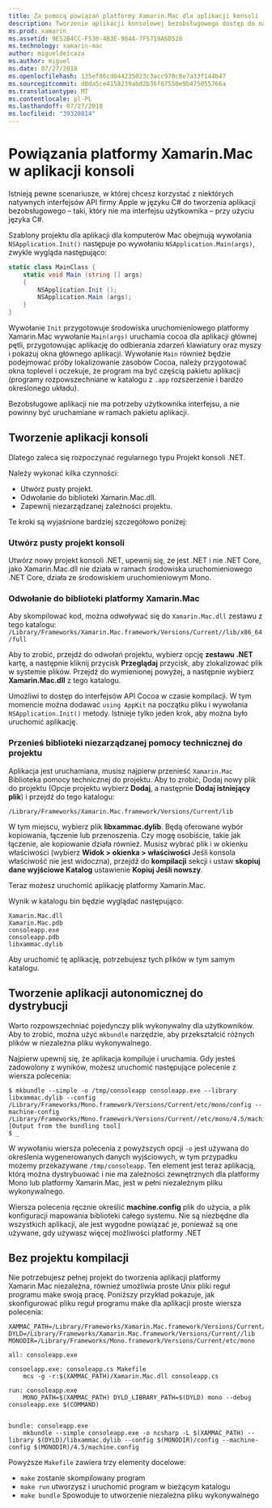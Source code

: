 ```yaml
---
title: Za pomocą powiązań platformy Xamarin.Mac dla aplikacji konsoli
description: Tworzenie aplikacji konsolowej bezobsługowego dostęp do natywnych interfejsów API systemu macOS za pomocą platformy Xamarin.Mac.
ms.prod: xamarin
ms.assetid: 9E52B4CC-F530-4B3E-984A-7F5719A6D528
ms.technology: xamarin-mac
author: migueldeicaza
ms.author: miguel
ms.date: 07/27/2018
ms.openlocfilehash: 135ef06cd044235023c3acc970c8e7a33f144b47
ms.sourcegitcommit: d0da5ce4158239abd2b36f67550e9b475055766a
ms.translationtype: MT
ms.contentlocale: pl-PL
ms.lasthandoff: 07/27/2018
ms.locfileid: "39320814"
---
```

# <a name="xamarinmac-bindings-in-console-apps"></a>Powiązania platformy Xamarin.Mac w aplikacji konsoli

Istnieją pewne scenariusze, w której chcesz korzystać z niektórych natywnych interfejsów API firmy Apple w języku C# do tworzenia aplikacji bezobsługowego &ndash; taki, który nie ma interfejsu użytkownika &ndash; przy użyciu języka C#.

Szablony projektu dla aplikacji dla komputerów Mac obejmują wywołania `NSApplication.Init()` następuje po wywołaniu `NSApplication.Main(args)`, zwykle wygląda następująco:

```csharp
static class MainClass {
    static void Main (string [] args)
    {
        NSApplication.Init ();
        NSApplication.Main (args);
    }
}
```

Wywołanie `Init` przygotowuje środowiska uruchomieniowego platformy Xamarin.Mac wywołanie `Main(args)` uruchamia cocoa dla aplikacji głównej pętli, przygotowując aplikację do odbierania zdarzeń klawiatury oraz myszy i pokazuj okna głównego aplikacji.   Wywołanie `Main` również będzie podejmować próby lokalizowanie zasobów Cocoa, należy przygotować okna toplevel i oczekuje, że program ma być częścią pakietu aplikacji (programy rozpowszechniane w katalogu z `.app` rozszerzenie i bardzo określonego układu).

Bezobsługowe aplikacji nie ma potrzeby użytkownika interfejsu, a nie powinny być uruchamiane w ramach pakietu aplikacji.

## <a name="creating-the-console-app"></a>Tworzenie aplikacji konsoli

Dlatego zaleca się rozpoczynać regularnego typu Projekt konsoli .NET.

Należy wykonać kilka czynności:

- Utwórz pusty projekt.
- Odwołanie do biblioteki Xamarin.Mac.dll.
- Zapewnij niezarządzanej zależności projektu.

Te kroki są wyjaśnione bardziej szczegółowo poniżej:

### <a name="create-an-empty-console-project"></a>Utwórz pusty projekt konsoli

Utwórz nowy projekt konsoli .NET, upewnij się, że jest .NET i nie .NET Core, jako Xamarin.Mac.dll nie działa w ramach środowiska uruchomieniowego .NET Core, działa ze środowiskiem uruchomieniowym Mono.

### <a name="reference-the-xamarinmac-library"></a>Odwołanie do biblioteki platformy Xamarin.Mac

Aby skompilować kod, można odwoływać się do `Xamarin.Mac.dll` zestawu z tego katalogu: `/Library/Frameworks/Xamarin.Mac.framework/Versions/Current//lib/x86_64/full`

Aby to zrobić, przejdź do odwołań projektu, wybierz opcję **zestawu .NET** kartę, a następnie kliknij przycisk **Przeglądaj** przycisk, aby zlokalizować plik w systemie plików.  Przejdź do wymienionej powyżej, a następnie wybierz **Xamarin.Mac.dll** z tego katalogu.

Umożliwi to dostęp do interfejsów API Cocoa w czasie kompilacji.   W tym momencie można dodawać `using AppKit` na początku pliku i wywołania `NSApplication.Init()` metody.   Istnieje tylko jeden krok, aby można było uruchomić aplikację.

### <a name="bring-the-unmanaged-support-library-into-your-project"></a>Przenieś biblioteki niezarządzanej pomocy technicznej do projektu

Aplikacja jest uruchamiana, musisz najpierw przenieść `Xamarin.Mac` Biblioteka pomocy technicznej do projektu.   Aby to zrobić, Dodaj nowy plik do projektu (Opcje projektu wybierz **Dodaj**, a następnie **Dodaj istniejący plik**) i przejdź do tego katalogu:

`/Library/Frameworks/Xamarin.Mac.framework/Versions/Current/lib`

W tym miejscu, wybierz plik **libxammac.dylib**.   Będą oferowane wybór kopiowania, łączenie lub przenoszenia.   Czy mogę osobiście, takie jak łączenie, ale kopiowanie działa również.    Musisz wybrać plik i w okienku właściwości (wybierz **Widok > okienka > właściwości** Jeśli konsola właściwość nie jest widoczna), przejdź do **kompilacji** sekcji i ustaw **skopiuj dane wyjściowe Katalog** ustawienie **Kopiuj Jeśli nowszy**.

Teraz możesz uruchomić aplikację platformy Xamarin.Mac.

Wynik w katalogu bin będzie wyglądać następująco:

```
Xamarin.Mac.dll
Xamarin.Mac.pdb
consoleapp.exe
consoleapp.pdb
libxammac.dylib
```

Aby uruchomić tę aplikację, potrzebujesz tych plików w tym samym katalogu.

## <a name="building-a-standalone-application-for-distribution"></a>Tworzenie aplikacji autonomicznej do dystrybucji

Warto rozpowszechniać pojedynczy plik wykonywalny dla użytkowników.  Aby to zrobić, można użyć `mkbundle` narzędzie, aby przekształcić różnych plików w niezależna pliku wykonywalnego.

Najpierw upewnij się, że aplikacja kompiluje i uruchamia.   Gdy jesteś zadowolony z wyników, możesz uruchomić następujące polecenie z wiersza polecenia:

```
$ mkbundle --simple -o /tmp/consoleapp consoleapp.exe --library libxammac.dylib --config /Library/Frameworks/Mono.framework/Versions/Current/etc/mono/config --machine-config /Library/Frameworks/Mono.framework/Versions/Current//etc/mono/4.5/machine.config
[Output from the bundling tool]
$ _
```

W wywołaniu wiersza polecenia z powyższych opcji `-o` jest używana do określenia wygenerowanych danych wyjściowych, w tym przypadku możemy przekazywane `/tmp/consoleapp`.   Ten element jest teraz aplikacją, którą można dystrybuować i nie ma zależności zewnętrznych dla platformy Mono lub platformy Xamarin.Mac, jest w pełni niezależnym pliku wykonywalnego.

Wiersza polecenia ręcznie określić **machine.config** plik do użycia, a plik konfiguracji mapowania biblioteki całego systemu.   Nie są niezbędne dla wszystkich aplikacji, ale jest wygodne powiązać je, ponieważ są one używane, gdy używasz więcej możliwości platformy .NET

## <a name="project-less-builds"></a>Bez projektu kompilacji

Nie potrzebujesz pełnej projekt do tworzenia aplikacji platformy Xamarin.Mac niezależna, również umożliwia proste Unix pliki reguł programu make swoją pracę.   Poniższy przykład pokazuje, jak skonfigurować pliku reguł programu make dla aplikacji proste wiersza polecenia:

```
XAMMAC_PATH=/Library/Frameworks/Xamarin.Mac.framework/Versions/Current//lib/x86_64/full/
DYLD=/Library/Frameworks/Xamarin.Mac.framework/Versions/Current//lib
MONODIR=/Library/Frameworks/Mono.framework/Versions/Current/etc/mono

all: consoleapp.exe

consoelapp.exe: consoleapp.cs Makefile
    mcs -g -r:$(XAMMAC_PATH)/Xamarin.Mac.dll consoleapp.cs
    
run: consoleapp.exe
    MONO_PATH=$(XAMMAC_PATH) DYLD_LIBRARY_PATH=$(DYLD) mono --debug consoleapp.exe $(COMMAND)


bundle: consoleapp.exe
    mkbundle --simple consoleapp.exe -o ncsharp -L $(XAMMAC_PATH) --library $(DYLD)/libxammac.dylib --config $(MONODIR)/config --machine-config $(MONODIR)/4.5/machine.config
```

Powyższe `Makefile` zawiera trzy elementy docelowe:

- `make` zostanie skompilowany program
- `make run` utworzysz i uruchomić program w bieżącym katalogu
- `make bundle` Spowoduje to utworzenie niezależna pliku wykonywalnego
